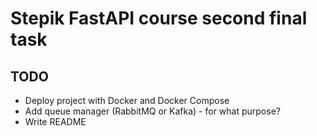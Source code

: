 # Stepik FastAPI course second final task

## TODO
- Deploy project with Docker and Docker Compose
- Add queue manager (RabbitMQ or Kafka) - for what purpose?
- Write README